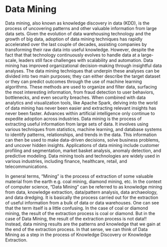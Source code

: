 # Data Mining

Data mining, also known as knowledge discovery in data (KDD), is the process of uncovering patterns and other valuable information from large data sets. Given the evolution of data warehousing technology and the growth of big data, adoption of data mining techniques has rapidly accelerated over the last couple of decades, assisting companies by transforming their raw data into useful knowledge. However, despite the fact that that technology continuously evolves to handle data at a large-scale, leaders still face challenges with scalability and automation.
Data mining has improved organizational decision-making through insightful data analyses. The data mining techniques that underpin these analyses can be divided into two main purposes; they can either describe the target dataset or they can predict outcomes through the use of machine learning algorithms. These methods are used to organize and filter data, surfacing the most interesting information, from fraud detection to user behaviors, bottlenecks, and even security breaches.
When combined with data analytics and visualization tools, like Apache Spark, delving into the world of data mining has never been easier and extracting relevant insights has never been faster. Advances within artificial intelligence only continue to expedite adoption across industries. 
Data mining is the process of extracting useful information from large sets of data. It involves using various techniques from statistics, machine learning, and database systems to identify patterns, relationships, and trends in the data. This information can then be used to make data-driven decisions, solve business problems, and uncover hidden insights. Applications of data mining include customer profiling and segmentation, market basket analysis, anomaly detection, and predictive modeling. Data mining tools and technologies are widely used in various industries, including finance, healthcare, retail, and telecommunications.

In general terms, “Mining” is the process of extraction of some valuable material from the earth e.g. coal mining, diamond mining, etc. In the context of computer science, “Data Mining” can be referred to as knowledge mining from data, knowledge extraction, data/pattern analysis, data archaeology, and data dredging.  It is basically the process carried out for the extraction of useful information from a bulk of data or data warehouses.  One can see that the term itself is a little confusing. In the case of coal or diamond mining, the result of the extraction process is coal or diamond. But in the case of Data Mining, the result of the extraction process is not data!! Instead, data mining results are the patterns and knowledge that we gain at the end of the extraction process. In that sense, we can think of Data Mining as a step in the process of Knowledge Discovery or Knowledge Extraction.

